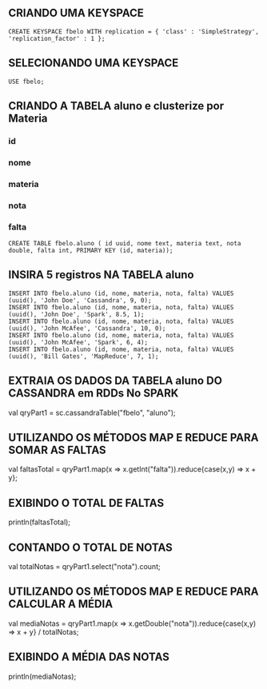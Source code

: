 ## CRIANDO UMA KEYSPACE 

	CREATE KEYSPACE fbelo WITH replication = { 'class' : 'SimpleStrategy', 'replication_factor' : 1	};

## SELECIONANDO UMA KEYSPACE 

	USE fbelo;

## CRIANDO A TABELA aluno e clusterize por Materia 
### id
### nome  
### materia  
### nota  
### falta  

	CREATE TABLE fbelo.aluno ( id uuid, nome text, materia text, nota double, falta int, PRIMARY KEY (id, materia));

## INSIRA 5 registros  NA TABELA aluno 

	INSERT INTO fbelo.aluno (id, nome, materia, nota, falta) VALUES (uuid(), 'John Doe', 'Cassandra', 9, 0);
	INSERT INTO fbelo.aluno (id, nome, materia, nota, falta) VALUES (uuid(), 'John Doe', 'Spark', 8.5, 1);
	INSERT INTO fbelo.aluno (id, nome, materia, nota, falta) VALUES (uuid(), 'John McAfee', 'Cassandra', 10, 0);
	INSERT INTO fbelo.aluno (id, nome, materia, nota, falta) VALUES (uuid(), 'John McAfee', 'Spark', 6, 4);
	INSERT INTO fbelo.aluno (id, nome, materia, nota, falta) VALUES (uuid(), 'Bill Gates', 'MapReduce', 7, 1);
	
## EXTRAIA OS DADOS DA TABELA aluno DO CASSANDRA em RDDs No SPARK  

  val qryPart1 = sc.cassandraTable("fbelo", "aluno");

## UTILIZANDO OS MÉTODOS MAP E REDUCE PARA SOMAR AS FALTAS 
  
  val faltasTotal = qryPart1.map(x => x.getInt("falta")).reduce{case(x,y) => x + y};

## EXIBINDO O TOTAL DE FALTAS 

  println(faltasTotal);

## CONTANDO O TOTAL DE NOTAS

  val totalNotas = qryPart1.select("nota").count;

## UTILIZANDO OS MÉTODOS MAP E REDUCE PARA CALCULAR A MÉDIA 

  val mediaNotas = qryPart1.map(x => x.getDouble("nota")).reduce{case(x,y) => x + y} / totalNotas;

## EXIBINDO A MÉDIA DAS NOTAS

  println(mediaNotas);
